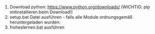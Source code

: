 1. Download python: https://www.python.org/downloads/ (WICHTIG: pip mitinstallieren beim Download!)
2. setup.bat Datei ausführen - falls alle Module ordnungsgemäß heruntergeladen wurden:
3. froheslernen.bat ausführen
